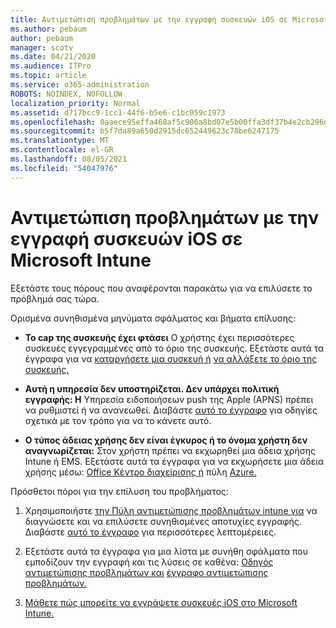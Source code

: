 ```yaml
---
title: Αντιμετώπιση προβλημάτων με την εγγραφή συσκευών iOS σε Microsoft Intune
ms.author: pebaum
author: pebaum
manager: scotv
ms.date: 04/21/2020
ms.audience: ITPro
ms.topic: article
ms.service: o365-administration
ROBOTS: NOINDEX, NOFOLLOW
localization_priority: Normal
ms.assetid: d717bcc9-1cc1-44f6-b5e6-c1bc059c1973
ms.openlocfilehash: 0aaece95effa468af5c906a8bd07e5b00ffa3df37b4e2cb296d64108efec94e9
ms.sourcegitcommit: b5f7da89a650d2915dc652449623c78be6247175
ms.translationtype: MT
ms.contentlocale: el-GR
ms.lasthandoff: 08/05/2021
ms.locfileid: "54047976"
---
```

# <a name="troubleshoot-issues-with-enrolling-ios-devices-in-microsoft-intune"></a>Αντιμετώπιση προβλημάτων με την εγγραφή συσκευών iOS σε Microsoft Intune

Εξετάστε τους πόρους που αναφέρονται παρακάτω για να επιλύσετε το πρόβλημά σας τώρα. 
  
Ορισμένα συνηθισμένα μηνύματα σφάλματος και βήματα επίλυσης:
  
- **Το cap της συσκευής έχει φτάσει** Ο χρήστης έχει περισσότερες συσκευές εγγεγραμμένες από το όριο της συσκευής. Εξετάστε αυτά τα έγγραφα για να [καταργήσετε μια συσκευή ή](https://docs.microsoft.com/intune/devices-wipe) [να αλλάξετε το όριο της συσκευής.](https://docs.microsoft.com/intune/enrollment-restrictions-set#set-device-limit-restrictions)
    
- **Αυτή η υπηρεσία δεν υποστηρίζεται. Δεν υπάρχει πολιτική εγγραφής: Η** Υπηρεσία ειδοποιήσεων push της Apple (APNS) πρέπει να ρυθμιστεί ή να ανανεωθεί. Διαβάστε [αυτό το έγγραφο](https://docs.microsoft.com/intune/apple-mdm-push-certificate-get) για οδηγίες σχετικά με τον τρόπο για να το κάνετε αυτό. 
    
- **Ο τύπος άδειας χρήσης δεν είναι έγκυρος ή το όνομα χρήστη δεν αναγνωρίζεται:** Στον χρήστη πρέπει να εκχωρηθεί μια άδεια χρήσης Intune ή EMS. Εξετάστε αυτά τα έγγραφα για να εκχωρήσετε μια άδεια χρήσης μέσω: [Office Κέντρο διαχείρισης ή](https://docs.microsoft.com/intune/licenses-assign) πύλη [Azure.](https://docs.microsoft.com/azure/active-directory/license-users-groups)
    
Πρόσθετοι πόροι για την επίλυση του προβλήματος:
  
1. Χρησιμοποιήστε [την Πύλη αντιμετώπισης προβλημάτων intune για](https://devicemanagement.microsoft.com/#blade/Microsoft_Intune_DeviceSettings/TroubleshootBlade) να διαγνώσετε και να επιλύσετε συνηθισμένες αποτυχίες εγγραφής. Διαβάστε [αυτό το έγγραφο](https://docs.microsoft.com/intune/help-desk-operators) για περισσότερες λεπτομέρειες. 
    
2. Εξετάστε αυτά τα έγγραφα για μια λίστα με συνήθη σφάλματα που εμποδίζουν την εγγραφή και τις λύσεις σε καθένα: [Οδηγός αντιμετώπισης προβλημάτων και](https://support.microsoft.com/help/4039809/troubleshooting-ios-device-enrollment-in-intune) [έγγραφο αντιμετώπισης προβλημάτων.](https://docs.microsoft.com/troubleshoot/mem/intune/troubleshoot-device-enrollment-in-intune)
    
3. [Μάθετε πώς μπορείτε να εγγράψετε συσκευές iOS στο Microsoft Intune.](https://docs.microsoft.com/intune/ios-enroll)
    

